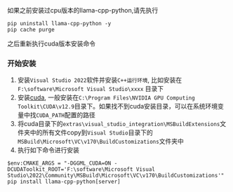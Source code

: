 如果之前安装过cpu版本的llama-cpp-python,请先执行 
```shell
pip uninstall llama-cpp-python -y
pip cache purge 
```
之后重新执行cuda版本安装命令

### 开始安装

1. 安装`Visual Studio 2022`软件并安装`C++运行环境`, 比如安装在`F:\software\Microsoft Visual Studio\xxxx` 目录下
2. 安装[cuda](https://developer.nvidia.com/cuda-downloads), 一般安装在`C:\Program Files\NVIDIA GPU Computing Toolkit\CUDA\v12.9`目录下。如果找不到cuda安装目录，可以在系统环境变量中找`CUDA_PATH`配置的路径
3. 将cuda目录下的`extras\visual_studio_integration\MSBuildExtensions`文件夹中的所有文件copy到`Visual Studio`目录下的`MSBuild\Microsoft\VC\v170\BuildCustomizations`文件夹中
4. 执行如下命令进行安装

```shell
$env:CMAKE_ARGS = "-DGGML_CUDA=ON -DCUDAToolkit_ROOT='F:\software\Microsoft Visual Studio\2022\Community\MSBuild\Microsoft\VC\v170\BuildCustomizations'"
pip install llama-cpp-python[server]
```